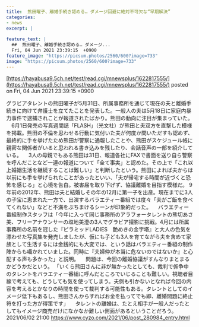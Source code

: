 ```yaml
---
title:  熊田曜子、離婚手続き認める… ダメージ回避に絶対不可欠な“早期解決”  
categories:
- news
excerpt: |
  
feature_text: |
  ##  熊田曜子、離婚手続き認める… ダメージ...
  Fri, 04 Jun 2021 23:39:15  +0900
feature_image: "https://picsum.photos/2560/600?image=733"
image: "https://picsum.photos/2560/600?image=733"
---
```


[https://hayabusa9.5ch.net/test/read.cgi/mnewsplus/1622817555/](https://hayabusa9.5ch.net/test/read.cgi/mnewsplus/1622817555/)
posted on Fri, 04 Jun 2021 23:39:15  +0900

<!--more-->

グラビアタレントの熊田曜子が5月31日、所属事務所を通じて現在の夫と離婚手続きに向けて弁護士を立てたことを発表した。一般人の夫は5月18日に家庭内暴力事件で逮捕されことが報道されたばかり。熊田の動向に注目が集まっていた。 　6月1日発売の写真週間誌「FLASH」（光文社）が熊田と夫双方を直撃した模様を掲載。熊田の不倫を思わせる行動に気付いた夫が何度か問いただすも認めず、最終的に手を挙げたため熊田が警察に通報したことや、熊田がスケジュール帳に親密な関係者がいると思われる書き込みを残したり、会話音声の一部を紹介している。 　3人の母親でもある熊田は31日、報道各社にFAXで書面を送り自ら警察を呼んだことなど一連の報道について「全て事実」と認めた。その上で「これ以上婚姻生活を継続することは難しい」と判断したという。熊田によれば夫からは以前にも手を挙げられたことがあったといい、「夫が帰宅する時間が近づくと恐怖を感じる」と心境を告白。被害届を取り下げず、協議離婚を目指す模様だ。 9年前の2012年、熊田は夫と結婚しその年の12月に第一子を出産。現在までに3人の子宝に恵まれた一方で、出演するバラエティー番組では度々「夫がご飯を食べてくれない」などと不満をぶちまけるシーンが印象的だった。 　バラエティー番組制作スタッフは「今年に入って同じ事務所のアラフォータレントの熊切あさ美、フリーアナウンサーの塩地美澄の3人でグラビア撮影に挑戦。4月には所属事務所の名前を冠した『ピラミッドLADIES　艶めきの金字塔』と大人の色気を漂わせた写真集を発売しましたが、仮にも子ども3人を育てながら夫を含めて家族として生活するには金銭的にも大変では、という話はバラエティー番組の制作陣からも囁かれていました。同時に『夫婦仲が本当に危ないのではないか』と心配する声も多かった」と説明。 　問題は、今回の離婚協議がすんなりまとまるかどうかだという。 「いくら熊田さんに非が無かったとしても、裁判で係争中のタレントをバラエティー番組に呼んだところでいじることも難しい。視聴者目線で考えても、どうしても気を使ってしまう。夫側も引かないとなれば今回の内容を考えるとかなりの時間を使って裁判する可能性もある。タレントとしてのイメージ低下もあるし、熊田さんからすればお金を払ってでも即、離婚問題に終止符を打った方が得策です」 　タレントの離婚は、たとえ相手が一般人だったとしてもイメージ商売だけになかなか難しい側面があるということだろう。 2021/06/02 21:00 https://www.cyzo.com/2021/06/post_280984_entry.html
